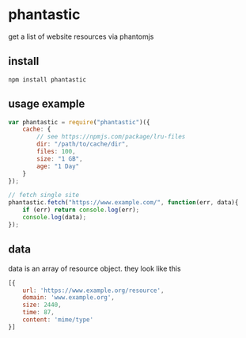 # phantastic

get a list of website resources via phantomjs

## install

```
npm install phantastic
```

## usage example

``` javascript
var phantastic = require("phantastic")({
	cache: {
		// see https://npmjs.com/package/lru-files
		dir: "/path/to/cache/dir",
		files: 100,
		size: "1 GB",
		age: "1 Day"
	}
});

// fetch single site
phantastic.fetch("https://www.example.com/", function(err, data){
	if (err) return console.log(err);
	console.log(data);
});
```

## data 

data is an array of resource object. they look like this

``` javascript
[{
	url: 'https://www.example.org/resource',
	domain: 'www.example.org',
	size: 2440,
	time: 87,
	content: 'mime/type' 
}]
```

